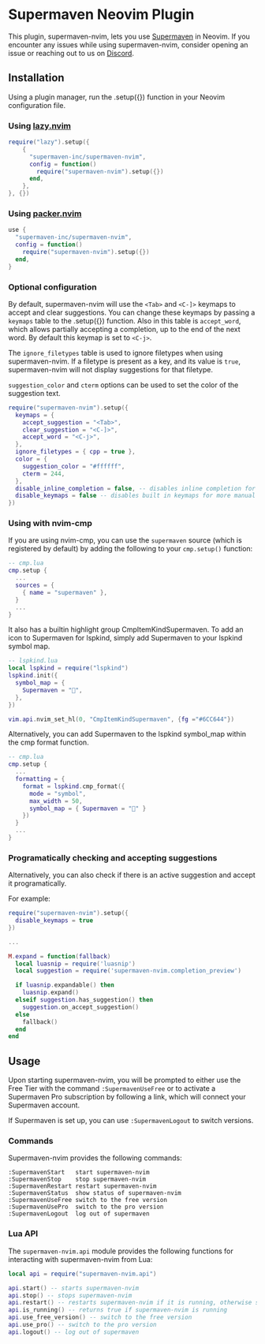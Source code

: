 # Supermaven Neovim Plugin

This plugin, supermaven-nvim, lets you use [Supermaven](https://supermaven.com/) in Neovim. If you encounter any issues while using supermaven-nvim, consider opening an issue or reaching out to us on [Discord](https://discord.com/invite/QQpqBmQH3w).

## Installation

Using a plugin manager, run the .setup({}) function in your Neovim configuration file.

### Using [lazy.nvim](https://github.com/folke/lazy.nvim)

```lua
require("lazy").setup({
    {
      "supermaven-inc/supermaven-nvim",
      config = function()
        require("supermaven-nvim").setup({})
      end,
    },
}, {})
```

### Using [packer.nvim](https://github.com/wbthomason/packer.nvim)

```lua
use {
  "supermaven-inc/supermaven-nvim",
  config = function()
    require("supermaven-nvim").setup({})
  end,
}
```

### Optional configuration

By default, supermaven-nvim will use the `<Tab>` and `<C-]>` keymaps to accept and clear suggestions. You can change these keymaps by passing a `keymaps` table to the .setup({}) function. Also in this table is `accept_word`, which allows partially accepting a completion, up to the end of the next word. By default this keymap is set to `<C-j>`.

The `ignore_filetypes` table is used to ignore filetypes when using supermaven-nvim. If a filetype is present as a key, and its value is `true`, supermaven-nvim will not display suggestions for that filetype.

`suggestion_color` and `cterm` options can be used to set the color of the suggestion text.

```lua
require("supermaven-nvim").setup({
  keymaps = {
    accept_suggestion = "<Tab>",
    clear_suggestion = "<C-]>",
    accept_word = "<C-j>",
  },
  ignore_filetypes = { cpp = true },
  color = {
    suggestion_color = "#ffffff",
    cterm = 244,
  },
  disable_inline_completion = false, -- disables inline completion for use with cmp
  disable_keymaps = false -- disables built in keymaps for more manual control
})
```

### Using with nvim-cmp

If you are using nvim-cmp, you can use the `supermaven` source (which is registered by default) by adding the following to your `cmp.setup()` function:

```lua
-- cmp.lua
cmp.setup {
  ...
  sources = {
    { name = "supermaven" },
  }
  ...
}
```

It also has a builtin highlight group CmpItemKindSupermaven. To add an icon to Supermaven for lspkind, simply add Supermaven to your lspkind symbol map.

```lua
-- lspkind.lua
local lspkind = require("lspkind")
lspkind.init({
  symbol_map = {
    Supermaven = "",
  },
})

vim.api.nvim_set_hl(0, "CmpItemKindSupermaven", {fg ="#6CC644"})
```

Alternatively, you can add Supermaven to the lspkind symbol_map within the cmp format function.

```lua
-- cmp.lua
cmp.setup {
  ...
  formatting = {
    format = lspkind.cmp_format({
      mode = "symbol",
      max_width = 50,
      symbol_map = { Supermaven = "" }
    })
  }
  ...
}
```

### Programatically checking and accepting suggestions

Alternatively, you can also check if there is an active suggestion and accept it programatically.

For example:

```lua
require("supermaven-nvim").setup({
  disable_keymaps = true
})

...

M.expand = function(fallback)
  local luasnip = require('luasnip')
  local suggestion = require('supermaven-nvim.completion_preview')

  if luasnip.expandable() then
    luasnip.expand()
  elseif suggestion.has_suggestion() then
    suggestion.on_accept_suggestion()
  else
    fallback()
  end
end
```

## Usage

Upon starting supermaven-nvim, you will be prompted to either use the Free Tier with the command `:SupermavenUseFree` or to activate a Supermaven Pro subscription by following a link, which will connect your Supermaven account.

If Supermaven is set up, you can use `:SupermavenLogout` to switch versions.

### Commands

Supermaven-nvim provides the following commands:

```
:SupermavenStart   start supermaven-nvim
:SupermavenStop    stop supermaven-nvim
:SupermavenRestart restart supermaven-nvim
:SupermavenStatus  show status of supermaven-nvim
:SupermavenUseFree switch to the free version
:SupermavenUsePro  switch to the pro version
:SupermavenLogout  log out of supermaven
```

### Lua API

The `supermaven-nvim.api` module provides the following functions for interacting with supermaven-nvim from Lua:

```lua
local api = require("supermaven-nvim.api")

api.start() -- starts supermaven-nvim
api.stop() -- stops supermaven-nvim
api.restart() -- restarts supermaven-nvim if it is running, otherwise starts it
api.is_running() -- returns true if supermaven-nvim is running
api.use_free_version() -- switch to the free version
api.use_pro() -- switch to the pro version
api.logout() -- log out of supermaven
```
